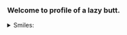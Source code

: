 ### Welcome to profile of a lazy butt.

<details><summary>Smiles:</summary>                 

>It's not the final version of smile vocabulary

###### I:

     ℹ️ = :information_source:

###### M:

    📫  = :mailbox:

###### S:

        = :shipit:
    😄  = :smile:
    💬  = :speech_balloon:

###### T:

    🔭  = :telescope:         
    🤔  = :thinking: 

###### Z:
                                     
    ⚡  = :zap:     

</details>          
